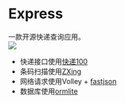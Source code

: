 # Express
一款开源快递查询应用。<br>
![](https://github.com/ChanWong21/Express/blob/master/screenshot/screenshot.gif)<br>
* 快递接口使用[快递100](http://www.kuaidi100.com/)
* 条码扫描使用[ZXing](https://github.com/zxing/zxing)
* 网络请求使用Volley + [fastjson](https://github.com/alibaba/fastjson)
* 数据库使用[ormlite](https://github.com/j256/ormlite-android)
